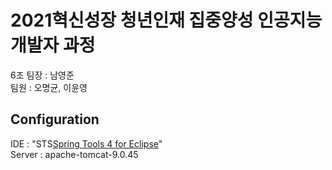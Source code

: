# 2021혁신성장 청년인재 집중양성 인공지능 개발자 과정
6조 팀장 : 남영준  
팀원 : 오명균, 이윤영  

## Configuration
IDE : "STS[Spring Tools 4 for Eclipse](4.1.1)"  
Server : apache-tomcat-9.0.45  

